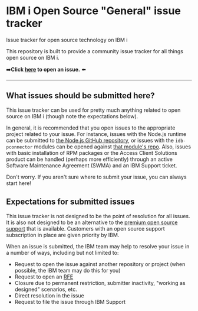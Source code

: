 # IBM i Open Source "General" issue tracker

Issue tracker for open source technology on IBM i

This repository is built to provide a community issue tracker for all things
open source on IBM i. 

➡️**Click [here](https://github.com/IBM/ibmi-oss-issues/issues/new/choose)
to open an issue.** ⬅️

----

## What issues should be submitted here?

This issue tracker can be used for pretty much anything related to open source
on IBM i (though note the expectations below).

In general, it is recommended that you open issues to the appropriate project
related to your issue. For instance, issues with the Node.js runtime can be
submitted to [the Node.js GitHub repository](https://github.com/nodejs/node),
or issues with the `idb-pconnector` modules can be opened against
[that module's repo](https://github.com/IBM/nodejs-idb-pconnector/). Also,
issues with basic installation of RPM packages or the Access Client Solutions
product can be handled (perhaps more efficiently) through an active Software
Maintenance Agreement (SWMA) and an IBM Support ticket.

Don't worry. If you aren't sure where to submit your issue, you can always start here!


## Expectations for submitted issues

This issue tracker is not designed to be the point of resolution for all issues.
It is also not designed to be an alternative to the [premium open source support](http://ibm.biz/ibmi-oss-support)
that is available. Customers with an open source support subscription in place
are given priority by IBM.

When an issue is submitted, the IBM team may help to resolve your issue in a
number of ways, including but not limited to:

- Request to open the issue against another repository or project (when possible,
the IBM team may do this for you)
- Request to open an [RFE](https://www.ibm.com/support/pages/rfe-request-enhancement-ibm-i)
- Closure due to permanent restriction, submitter inactivity, "working as designed"
scenarios, etc.
- Direct resolution in the issue
- Request to file the issue through IBM Support
